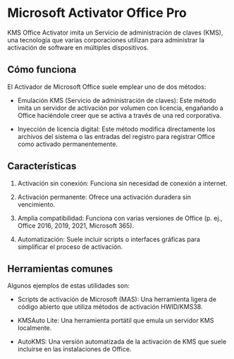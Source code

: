 # Microsoft Activator Office Pro 
KMS Office Activator imita un Servicio de administración de claves (KMS), una tecnología que varias corporaciones utilizan para administrar la activación de software en múltiples dispositivos.

## Cómo funciona
El Activador de Microsoft Office suele emplear uno de dos métodos:

- Emulación KMS (Servicio de administración de claves): Este método imita un servidor de activación por volumen con licencia, engañando a Office haciéndole creer que se activa a través de una red corporativa.

- Inyección de licencia digital: Este método modifica directamente los archivos del sistema o las entradas del registro para registrar Office como activado permanentemente.

## Características
1. Activación sin conexión: Funciona sin necesidad de conexión a internet.

2. Activación permanente: Ofrece una activación duradera sin vencimiento.

3. Amplia compatibilidad: Funciona con varias versiones de Office (p. ej., Office 2016, 2019, 2021, Microsoft 365).

4. Automatización: Suele incluir scripts o interfaces gráficas para simplificar el proceso de activación.

## Herramientas comunes
Algunos ejemplos de estas utilidades son:

- Scripts de activación de Microsoft (MAS): Una herramienta ligera de código abierto que utiliza métodos de activación HWID/KMS38.

- KMSAuto Lite: Una herramienta portátil que emula un servidor KMS localmente.

- AutoKMS: Una versión automatizada de la activación de KMS que suele incluirse en las instalaciones de Office.

